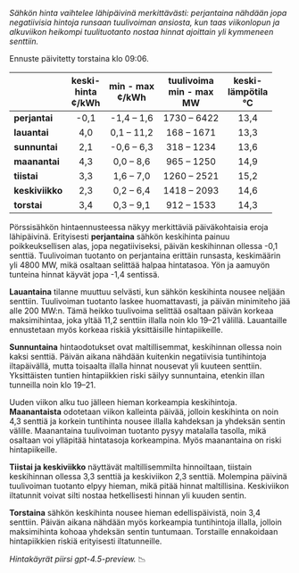 *Sähkön hinta vaihtelee lähipäivinä merkittävästi: perjantaina nähdään jopa negatiivisia hintoja runsaan tuulivoiman ansiosta, kun taas viikonlopun ja alkuviikon heikompi tuulituotanto nostaa hinnat ajoittain yli kymmeneen senttiin.*

Ennuste päivitetty torstaina klo 09:06.

|              | keski-<br>hinta<br>¢/kWh | min - max<br>¢/kWh | tuulivoima<br>min - max<br>MW | keski-<br>lämpötila<br>°C |
|:-------------|:----------------:|:----------------:|:-------------:|:-------------:|
| **perjantai**   | -0,1 | -1,4 – 1,6 | 1730 – 6422 | 13,4 |
| **lauantai**    | 4,0  | 0,1 – 11,2 | 168 – 1671  | 13,3 |
| **sunnuntai**   | 2,1  | -0,6 – 6,3 | 318 – 1234  | 13,6 |
| **maanantai**   | 4,3  | 0,0 – 8,6  | 965 – 1250  | 14,9 |
| **tiistai**     | 3,3  | 1,6 – 7,0  | 1260 – 2521 | 15,2 |
| **keskiviikko** | 2,3  | 0,2 – 6,4  | 1418 – 2093 | 14,6 |
| **torstai**     | 3,4  | 0,3 – 9,1  | 912 – 1533  | 14,3 |

Pörssisähkön hintaennusteessa näkyy merkittäviä päiväkohtaisia eroja lähipäivinä. Erityisesti **perjantaina** sähkön keskihinta painuu poikkeuksellisen alas, jopa negatiiviseksi, päivän keskihinnan ollessa -0,1 senttiä. Tuulivoiman tuotanto on perjantaina erittäin runsasta, keskimäärin yli 4800 MW, mikä osaltaan selittää halpaa hintatasoa. Yön ja aamuyön tunteina hinnat käyvät jopa -1,4 sentissä.

**Lauantaina** tilanne muuttuu selvästi, kun sähkön keskihinta nousee neljään senttiin. Tuulivoiman tuotanto laskee huomattavasti, ja päivän minimiteho jää alle 200 MW:n. Tämä heikko tuulivoima selittää osaltaan päivän korkeaa maksimihintaa, joka yltää 11,2 senttiin illalla noin klo 19–21 välillä. Lauantaille ennustetaan myös korkeaa riskiä yksittäisille hintapiikeille.

**Sunnuntaina** hintaodotukset ovat maltillisemmat, keskihinnan ollessa noin kaksi senttiä. Päivän aikana nähdään kuitenkin negatiivisia tuntihintoja iltapäivällä, mutta toisaalta illalla hinnat nousevat yli kuuteen senttiin. Yksittäisten tuntien hintapiikkien riski säilyy sunnuntaina, etenkin illan tunneilla noin klo 19–21.

Uuden viikon alku tuo jälleen hieman korkeampia keskihintoja. **Maanantaista** odotetaan viikon kalleinta päivää, jolloin keskihinta on noin 4,3 senttiä ja korkein tuntihinta nousee illalla kahdeksan ja yhdeksän sentin välille. Maanantaina tuulivoiman tuotanto pysyy matalalla tasolla, mikä osaltaan voi ylläpitää hintatasoja korkeampina. Myös maanantaina on riski hintapiikeille.

**Tiistai ja keskiviikko** näyttävät maltillisemmilta hinnoiltaan, tiistain keskihinnan ollessa 3,3 senttiä ja keskiviikon 2,3 senttiä. Molempina päivinä tuulivoiman tuotanto elpyy hieman, mikä pitää hinnat maltillisina. Keskiviikon iltatunnit voivat silti nostaa hetkellisesti hinnan yli kuuden sentin.

**Torstaina** sähkön keskihinta nousee hieman edellispäivistä, noin 3,4 senttiin. Päivän aikana nähdään myös korkeampia tuntihintoja illalla, jolloin maksimihinta kohoaa yhdeksän sentin tuntumaan. Torstaille ennakoidaan hintapiikkien riskiä erityisesti iltatunneille.

*Hintakäyrät piirsi gpt-4.5-preview.* 📉
